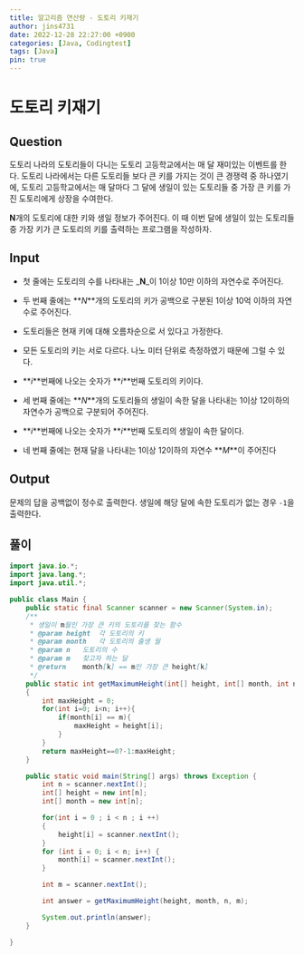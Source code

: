 ```yaml
---
title: 알고리즘 연산량 - 도토리 키재기
author: jins4731
date: 2022-12-28 22:27:00 +0900
categories: [Java, Codingtest]
tags: [Java]
pin: true
---
```


# 도토리 키재기
## Question
도토리 나라의 도토리들이 다니는 도토리 고등학교에서는 매 달 재미있는 이벤트를 한다. 도토리 나라에서는 다른 도토리들 보다 큰 키를 가지는 것이 큰 경쟁력 중 하나였기에, 도토리 고등학교에서는 매 달마다 그 달에 생일이 있는 도토리들 중 가장 큰 키를 가진 도토리에게 상장을 수여한다.

**N**개의 도토리에 대한 키와 생일 정보가 주어진다. 이 때 이번 달에 생일이 있는 도토리들 중 가장 키가 큰 도토리의 키를 출력하는 프로그램을 작성하자.

## Input
-   첫 줄에는 도토리의 수를 나타내는  _**N**_이 1이상 10만 이하의 자연수로 주어진다.
-   두 번째 줄에는  **_N_**개의 도토리의 키가 공백으로 구분된 1이상 10억 이하의 자연수로 주어진다.

-   도토리들은 현재 키에 대해 오름차순으로 서 있다고 가정한다.
-   모든 도토리의 키는 서로 다르다. 나노 미터 단위로 측정하였기 때문에 그럴 수 있다.
-   **_i_**번째에 나오는 숫자가  **_i_**번째 도토리의 키이다.

-   세 번째 줄에는  **_N_**개의 도토리들의 생일이 속한 달을 나타내는  1이상 12이하의 자연수가 공백으로 구분되어 주어진다.

-   **_i_**번째에 나오는 숫자가  **_i_**번째 도토리의 생일이 속한 달이다.

-   네 번째 줄에는 현재 달을 나타내는  1이상 12이하의 자연수  **_M_**이 주어진다

## Output
문제의 답을 공백없이 정수로 출력한다. 생일에 해당 달에 속한 도토리가 없는 경우 `-1`을 출력한다.

## 풀이
```java
import java.io.*;
import java.lang.*;
import java.util.*;

public class Main {
	public static final Scanner scanner = new Scanner(System.in);
	/**
     * 생일이 m월인 가장 큰 키의 도토리를 찾는 함수
     * @param height  각 도토리의 키
     * @param month   각 도토리의 출생 월
     * @param n   도토리의 수
     * @param m   찾고자 하는 달
     * @return    month[k] == m인 가장 큰 height[k]
     */
	public static int getMaximumHeight(int[] height, int[] month, int n, int m)
	{
		int maxHeight = 0;
		for(int i=0; i<n; i++){
			if(month[i] == m){
				maxHeight = height[i];
			}
		}
		return maxHeight==0?-1:maxHeight;
	}

	public static void main(String[] args) throws Exception {
		int n = scanner.nextInt();
		int[] height = new int[n];
		int[] month = new int[n];

		for(int i = 0 ; i < n ; i ++)
		{
			height[i] = scanner.nextInt();
		}
		for (int i = 0; i < n; i++) {
			month[i] = scanner.nextInt();
		}

		int m = scanner.nextInt();

		int answer = getMaximumHeight(height, month, n, m);

		System.out.println(answer);
	}

}
```